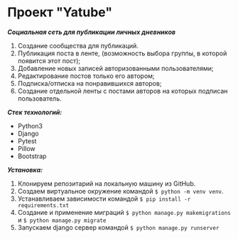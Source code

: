 # Проект "Yatube"

***Cоциальная сеть для публикации личных дневников***

1) Создание сообщества для публикаций.
2) Публикация поста в ленте, (возможность выбора группы, в которой появится этот пост);
3) Добавление новых записей авторизованными пользователями;
4) Редактирование постов только его автором;
5) Подписка/отписка на понравившихся авторов;
6) Создание отдельной ленты с постами авторов на которых подписан пользователь.

***Стек технологий:***

* Python3
* Django
* Pytest
* Pillow
* Bootstrap

***Установка:***

1. Клонируем репозитарий на локальную машину из GitHub.
2. Создаем виртуальное окружение командой `$ python -m venv venv`.
3. Устанавливаем зависимости командой `$ pip install -r requirements.txt`
4. Создание и применение миграций `$ python manage.py makemigrations` и `$ python manage.py migrate`
5. Запускаем django сервер командой `$ python manage.py runserver`
